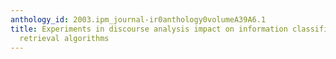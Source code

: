 ```yaml
---
anthology_id: 2003.ipm_journal-ir0anthology0volumeA39A6.1
title: Experiments in discourse analysis impact on information classification and
  retrieval algorithms
---
```

